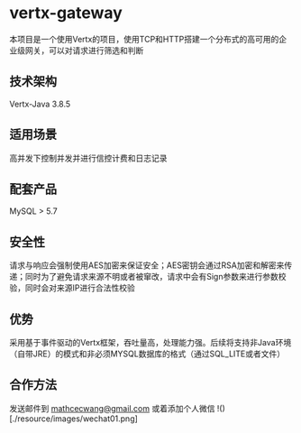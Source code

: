 # vertx-gateway
本项目是一个使用Vertx的项目，使用TCP和HTTP搭建一个分布式的高可用的企业级网关，可以对请求进行筛选和判断

## 技术架构
Vertx-Java 3.8.5

## 适用场景
高并发下控制并发并进行信控计费和日志记录

## 配套产品
MySQL > 5.7

## 安全性
请求与响应会强制使用AES加密来保证安全；AES密钥会通过RSA加密和解密来传递；同时为了避免请求来源不明或者被窜改，请求中会有Sign参数来进行参数校验，同时会对来源IP进行合法性校验

## 优势
采用基于事件驱动的Vertx框架，吞吐量高，处理能力强。后续将支持非Java环境（自带JRE）的模式和非必须MYSQL数据库的格式（通过SQL_LITE或者文件）

## 合作方法
发送邮件到 mathcecwang@gmail.com 或着添加个人微信 !()[./resource/images/wechat01.png]
